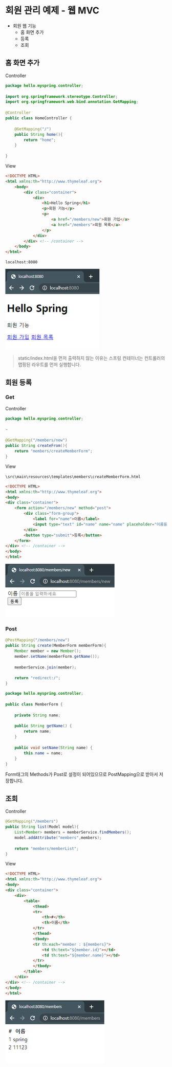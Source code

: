 # 회원 관리 예제 - 웹 MVC 

 - 회원 웹 기능
   - 홈 화면 추가
   - 등록
   - 조회


## 홈 화면 추가

Controller

```java
package hello.myspring.controller;

import org.springframework.stereotype.Controller;
import org.springframework.web.bind.annotation.GetMapping;

@Controller
public class HomeController {

    @GetMapping("/")
    public String home(){
        return "home";
    }

}
```

View

```html
<!DOCTYPE HTML>
<html xmlns:th="http://www.thymeleaf.org">
    <body>
        <div class="container">
            <div>
                <h1>Hello Spring</h1>
                <p>회원 기능</p>
                <p>
                    <a href="/members/new">회원 가입</a>
                    <a href="/members">회원 목록</a>
                </p>
            </div>
        </div> <!-- /container -->
    </body>
</html>
```

`localhost:8080`

<img src="../iamges/mvc_home.png">

> static/index.html을 먼저 출력하지 않는 이유는 스프링 컨테이너는 컨트롤러의 맵핑된 라우트를 먼저 실행합니다.


## 회원 등록

### Get

Controller

```java
package hello.myspring.controller;

~

@GetMapping("/members/new")
public String createFrom(){
    return "members/createMemberForm";
}
```

View

`\src\main\resources\templates\members\createMemberForm.html`

```html
<!DOCTYPE HTML>
<html xmlns:th="http://www.thymeleaf.org">
<body>
<div class="container">
    <form action="/members/new" method="post">
        <div class="form-group">
            <label for="name">이름</label>
            <input type="text" id="name" name="name" placeholder="이름을 입력하세요">
        </div>
        <button type="submit">등록</button>
    </form>
</div> <!-- /container -->
</body>
</html>
```

<img src="../iamges/mvc_members_new.png" />


### Post


```java
@PostMapping("/members/new")
public String create(MemberForm memberForm){
    Member member = new Member();
    member.setName(memberForm.getName());

    memberService.join(member);

    return "redirect:/";
}
```

```java
package hello.myspring.controller;

public class MemberForm {

    private String name;

    public String getName() {
        return name;
    }

    public void setName(String name) {
        this.name = name;
    }
}
```

Form태그의 Methods가 Post로 설정이 되어있으므로 PostMapping으로 받아서 저장합니다.

## 조회

Controller

```java
@GetMapping("/members")
public String list(Model model){
    List<Member> members = memberService.findMembers();
    model.addAttribute("members",members);

    return "members/memberList";
}
```

View

```html
<!DOCTYPE HTML>
<html xmlns:th="http://www.thymeleaf.org">
<body>
<div class="container">
    <div>
        <table>
            <thead>
            <tr>
                <th>#</th>
                <th>이름</th>
            </tr>
            </thead>
            <tbody>
            <tr th:each="member : ${members}">
                <td th:text="${member.id}"></td>
                <td th:text="${member.name}"></td>
            </tr>
            </tbody>
        </table>
    </div>
</div> <!-- /container -->
</body>
</html>
```

<img src="../iamges/mvc_members_list.png">